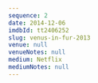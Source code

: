 ```yaml
---
sequence: 2
date: 2014-12-06
imdbId: tt2406252
slug: venus-in-fur-2013
venue: null
venueNotes: null
medium: Netflix
mediumNotes: null
---
```


